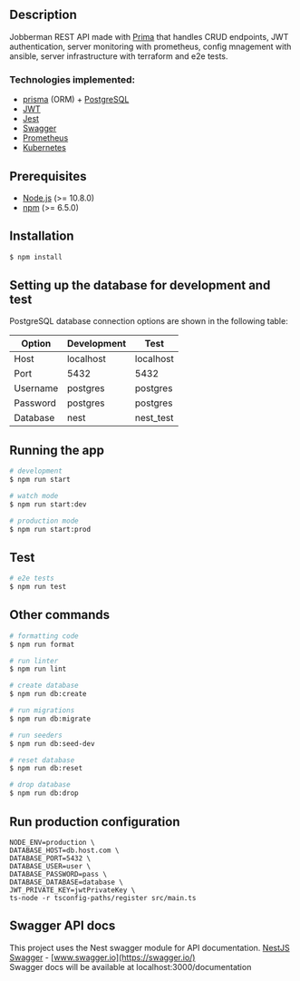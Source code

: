<!-- ![Nest](assets/logo.png) -->

## Description

Jobberman REST API made with [Prima](https://github.com/janto-pee/prisma) that handles CRUD endpoints, JWT authentication, server monitoring with prometheus, config mnagement with ansible, server infrastructure with terraform and e2e tests.

### Technologies implemented:

-   [prisma](https://github.com/janto-pee/prisma) (ORM) + [PostgreSQL](https://www.postgresql.org/)
-   [JWT](https://jwt.io/)
-   [Jest](https://jestjs.io/)
-   [Swagger](https://swagger.io/)
-   [Prometheus](https://prometheus.io/)
-   [Kubernetes](https://kubernetes.io/)

## Prerequisites

-   [Node.js](https://nodejs.org/) (>= 10.8.0)
-   [npm](https://www.npmjs.com/) (>= 6.5.0)

## Installation

```bash
$ npm install
```

## Setting up the database for development and test

PostgreSQL database connection options are shown in the following table:

| Option   | Development | Test      |
| -------- | ----------- | --------- |
| Host     | localhost   | localhost |
| Port     | 5432        | 5432      |
| Username | postgres    | postgres  |
| Password | postgres    | postgres  |
| Database | nest        | nest_test |

## Running the app

```bash
# development
$ npm run start

# watch mode
$ npm run start:dev

# production mode
$ npm run start:prod
```

## Test

```bash
# e2e tests
$ npm run test
```

## Other commands

```bash
# formatting code
$ npm run format

# run linter
$ npm run lint

# create database
$ npm run db:create

# run migrations
$ npm run db:migrate

# run seeders
$ npm run db:seed-dev

# reset database
$ npm run db:reset

# drop database
$ npm run db:drop

```

## Run production configuration

```
NODE_ENV=production \
DATABASE_HOST=db.host.com \
DATABASE_PORT=5432 \
DATABASE_USER=user \
DATABASE_PASSWORD=pass \
DATABASE_DATABASE=database \
JWT_PRIVATE_KEY=jwtPrivateKey \
ts-node -r tsconfig-paths/register src/main.ts
```

## Swagger API docs

This project uses the Nest swagger module for API documentation. [NestJS Swagger](https://github.com/nestjs/swagger) - [www.swagger.io](https://swagger.io/)  
Swagger docs will be available at localhost:3000/documentation

